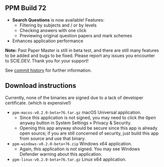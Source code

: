 ## PPM Build 72

- **Search Questions** is now available! Features:
  - Filtering by subjects and / or by levels
  - Checking answers with one click
  - Previewing original question papers and mark schemes
- Enhances application performance

**Note:** Past Paper Master is still in beta test, and there are still many features to be added and bugs to be fixed. Please report any issues you encounter to SCIE.DEV. Thank you for your support!

See [commit history](https://github.com/SCIEDEV/PastPaperMaster/commits/main) for further information.

## Download instructions

Currently, none of the binaries are signed due to a lack of developer certificate. (which is expensive!)

- `ppm-macos-v0.2.0-beta+76.tar.gz` macOS Universal application.
  - Since this application is not signed, you may need to click the <kbd>Open anyway</kbd> button in System Settings » Privacy & Security.
  - Opening this app anyway should be secure since this app is already open source; if you are still concerned of security, just build this app from source and use that binary.
- `ppm-windows-v0.2.0-beta+76.zip` Windows x64 application.
  - Again, this application is not signed. You may see Windows Defender warning about this application.
- `ppm-linux-v0.2.0-beta+76.tar.gz` Linux x64 application.

